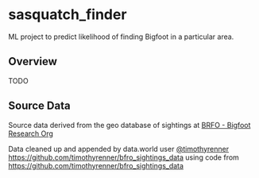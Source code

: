 # sasquatch_finder
ML project to predict likelihood of finding Bigfoot in a particular area.

## Overview
TODO

## Source Data
Source data derived from the geo database of sightings at [BRFO - Bigfoot Research Org](https://www.bfro.net/gdb/)

Data cleaned up and appended by data.world user [@timothyrenner](https://data.world/timothyrenner) https://github.com/timothyrenner/bfro_sightings_data using code from https://github.com/timothyrenner/bfro_sightings_data
